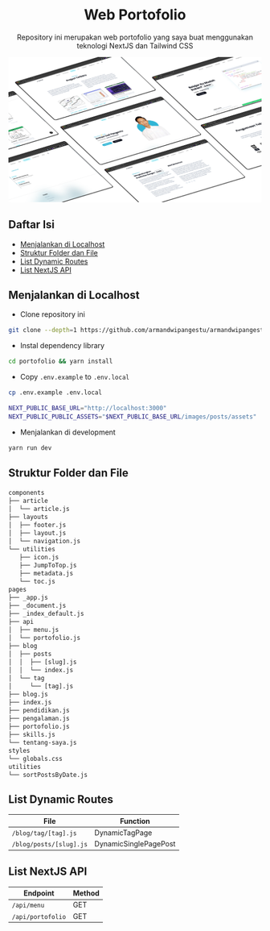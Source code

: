 <h1 align="center">Web Portofolio</h1>
<p align="center">Repository ini merupakan web portofolio yang saya buat menggunakan teknologi NextJS dan Tailwind CSS</p>

<img src="./public/metadata/home.png" alt="Portofolio" href="https://armandwipangestu.vercel.app">

## Daftar Isi

- [Menjalankan di Localhost](#menjalankan-di-localhost)
- [Struktur Folder dan File](#struktur-folder-dan-file)
- [List Dynamic Routes](#list-dynamic-routes)
- [List NextJS API](#list-nextjs-api)

## Menjalankan di Localhost

- Clone repository ini

```bash
git clone --depth=1 https://github.com/armandwipangestu/armandwipangestu.vercel.app portofolio
```

- Instal dependency library

```bash
cd portofolio && yarn install
```

- Copy `.env.example` to `.env.local`

```bash
cp .env.example .env.local
```

```bash
NEXT_PUBLIC_BASE_URL="http://localhost:3000"
NEXT_PUBLIC_PUBLIC_ASSETS="$NEXT_PUBLIC_BASE_URL/images/posts/assets"
```

- Menjalankan di development

```bash
yarn run dev
```

## Struktur Folder dan File

```
components
├── article
│  └── article.js
├── layouts
│  ├── footer.js
│  ├── layout.js
│  └── navigation.js
└── utilities
   ├── icon.js
   ├── JumpToTop.js
   ├── metadata.js
   └── toc.js
pages
├── _app.js
├── _document.js
├── _index_default.js
├── api
│  ├── menu.js
│  └── portofolio.js
├── blog
│  ├── posts
│  │  ├── [slug].js
│  │  └── index.js
│  └── tag
│     └── [tag].js
├── blog.js
├── index.js
├── pendidikan.js
├── pengalaman.js
├── portofolio.js
├── skills.js
└── tentang-saya.js
styles
└── globals.css
utilities
└── sortPostsByDate.js
```

## List Dynamic Routes

| File                    | Function              |
| ----------------------- | --------------------- |
| `/blog/tag/[tag].js`    | DynamicTagPage        |
| `/blog/posts/[slug].js` | DynamicSinglePagePost |

## List NextJS API

| Endpoint          | Method |
| ----------------- | ------ |
| `/api/menu`       | GET    |
| `/api/portofolio` | GET    |

